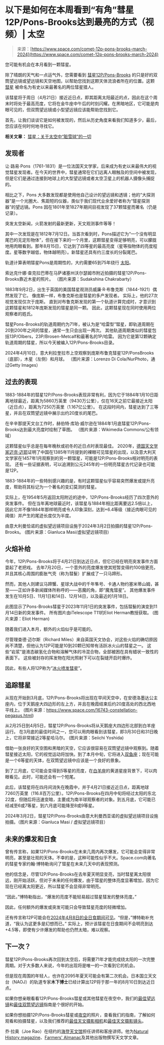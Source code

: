 <!--yml

类别：未分类

日期：2024-05-27 14:49:00

-->

# 以下是如何在本周看到“有角”彗星12P/Pons-Brooks达到最亮的方式（视频）| 太空

> 来源：[https://www.space.com/comet-12p-pons-brooks-march-2024](https://www.space.com/comet-12p-pons-brooks-march-2024)

您可能有机会在本月看到一颗彗星。

除了晴朗的天气和一点运气外，您需要看到 [彗星12P/Pons-Brooks](https://www.space.com/devil-comet-12p-pons-brooks-approaching-earth) 的只是好的双筒望远镜或望远镜和天空地图，以帮助您找到这颗天体流浪者所在的位置。这颗 [彗星](https://www.space.com/comets.html) 被命名为有史以来最著名的两位彗星猎人。

该彗星将于周日（4月21日）接近近日点，即其距离太阳最近的点，因此在这个周末时将处于最高亮度，它将在金牛座中午后的时刻闪耀。在黑暗地区，它可能是肉眼可见的，但双筒望远镜或小型望远镜应该能帮助您找到它。

首先，让我们谈谈它是如何被发现的，然后从历史角度来看我们知道多少，最后，您应该在何时何地寻找它。

**相关文章：** [彗星：关于太空中“脏雪球”的一切](https://www.space.com/comets.html)

## 发现者

让·路易·Pons（1761-1831）是一位法国天文学家，后来成为有史以来最伟大的视觉彗星发现者。在今天的世界中，彗星通常在它们远离人眼触及的空间中被发现，但是它们是通过连接到地球上的大型望远镜或者太空卫星上的机器人摄像头捕捉的。

相比之下，Pons 大多数发现都是使用他自己设计的望远镜和透镜；他的“大探测器”是一个光圈大、焦距短的仪器，类似于我们现代业余爱好者称为“彗星探测器”的望远镜。Pons 因在1801年至1827年期间目视发现了37颗彗星而著名（仍是记录）。

突发太空新闻，火箭发射的最新更新，天文观测事件等等！

其中一次发现是在1812年7月12日。当首次看到时，Pons描述它为“一个没有明显尾巴的无定形物体”，但在接下来的一个月里，这颗彗星变得足够明亮，可以朦胧地用肉眼看到。那年8月15日，它达到了四等星的最高亮度（星等指物体的亮度程度。星等数字越低，物体越明亮）。新彗星还具有约三度长的分裂尾巴。

轨道计算表明彗星Pons是周期性的，大约需要65到75年绕行 [太阳](https://www.space.com/58-the-sun-formation-facts-and-characteristics.html)。

索达克什娜·查克拉巴蒂在马萨诸塞州沃尔瑟姆市附近拍摄的彗星12P/Pons-Brooks靠近木星的照片。 （图片来源：Sudakshina Chakrabarty）

1883年9月2日，出生于英国的美国彗星观测员威廉·R·布鲁克斯（1844-1921）偶然发现了它。 像庞斯一样，布鲁克斯也是彗星的多产发现者。 实际上，他的27次视觉发现仅次于庞斯。 直到对布鲁克斯发现的第一个轨道计算完成时，才意识到这颗彗星和1812年庞斯发现的彗星是同一颗。 因此，这颗彗星现在同时使用两位观察者的姓氏。

彗星Pons-Brooks的轨道周期约为71年，被认为是“哈雷型”彗星，即轨道周期在20到200年之间的彗星，通常一生只会出现一两次。 其他轨道周期类似的彗星包括13P/Olbers，23P/Brosen-Metcalf和最著名的1P/哈雷。 因为它是第12颗确定轨道周期的彗星，所以今天被编入12P/Pons-Brooks目录。

2024年4月10日，意大利拉奎拉市上空观察到庞斯布鲁克彗星12P/PonsBrooks（底部），木星（左侧）和月球。 （图片来源：Lorenzo Di Cola/NurPhoto，通过Getty Images）

## 过去的表现

1883-1884年的彗星12P/Pons-Brooks表现非常有利，因为它于1884年1月10日距离地球最近，距离为5860万英里（9430万公里），仅在16天之前它最接近太阳（近日点），距离为7250万英里（1.167亿公里）。 在这段时间内，彗星达到了三等星，并且在双筒望远镜中展示出约20度长的尾巴。

在辛辛那提天文台工作时，赫伯特·库珀·威尔逊在1884年1月底彗星12P/Pons-Brooks达到最大亮度时绘制了草图。 （图片来源：Wikimedia Commons/公有领域）

这颗彗星似乎总是在每年晚秋或初冬的近日点时表现最佳。 2020年，[德国天文学家迈克·迈耶](https://www.comethunter.de/12P.pdf)证明了中国在1385年11月提到的裸眼可见彗星的出现，以及意大利天文学家在1457年1月观察到的另一颗彗星，可能是12P/Pons-Brooks相对明亮的表现。 还有一些证据表明，可以追溯到公元245年的一份明亮彗星古代记录也可能是12P。

1883-1884年的一些特别感兴趣的是，有时这颗彗星似乎容易突然爆发或提升亮度，帮助将其标记为一个著名的变幻莫测的彗星。

实际上，在1954年5月返回太阳附近的途中，12P/Pons-Brooks经历了四次意外的突发事件。 但在当年离地球最近时，该彗星与1884年相比距离要远2.5倍以上，因此它并不像1884年那样明亮或令人印象深刻，达到+6.4等级（接近肉眼可见的阈值）并产生的尾迹长度仅为半度。

由意大利曼恰诺的虚拟望远镜项目设施于2024年3月2日拍摄的彗星12P/Pons-Brooks。 (图片来源：Gianluca Masi/虚拟望远镜项目)

## 火焰补给

今年，12P/Pons-Brooks将于4月21日到达近日点，但它已经在明亮突发事件方面耍起了老把戏。 去年7月20日，一个意外的亮度爆发使其短暂变得约100倍更亮，并且其核心周围的膨胀气壳（称为彗髮）扩展成了一只马蹄形。

然而，其他人则建议马蹄蟹、星球大战中的千年隼号、卡通人物约塞米蒂山姆，甚至——正如许多新闻媒体所称呼的——恶魔的角，即“魔鬼彗星”。 其他爆发事件发生在10月5日、11月1日和14日、12月14日，以及最近的1月18日。

此图显示了Pons-Brooks彗星于2023年11月1日的突发事件，包括彗髮的演变到11月14日新的突发事件。 所有图片由iTelescope T11的Eliot Herman教授获取。 (图片来源：Eliot Herman)

随着我们进入本月，额外的火焰似乎是可能的。

尽管理查德·迈尔斯（Richard Miles）来自英国天文协会，对这些火焰的确切原因尚不清楚，但他认为12P可能是10到20颗已知带有活跃冰火山的彗星之一。 这些“岩浆”是液态碳氢化合物和溶解气体的冷混合物，全部被困在具有蜡状一致性的表面下。 这些被封存的挥发物在阳光照射下可以在裂缝开启时爆炸。

因此，有些人将12P称为“[冰火喷发彗星](https://www.space.com/volcanic-devil-comet-eruption-record-earth-close-approach)”。

## 追踪彗星

从现在开始到3月底，12P/Pons-Brooks将出现在早间天空中，在安德洛墨达公主座内，位于天鹅座大四边形的左上方，并且在晚霞结束后约20度高处的西北西地平线上。 (图片来源：https://www.space.com/16743-constellation-pegasus.html)

从2月25日到4月5日，彗星12P/Pons-Brooks将从天鹅座大四边形北部到白羊座运行。 在3月底的最佳时间之一，您可以用肉眼看到该彗星，即3月30日和31日晚上，它将非常接近2等星哈马尔。 (图片来源：Seiichi Yoshida)

借助一张良好的天空图和黑暗的天空，它应该很容易在双筒望远镜中观察到。随着彗星接近太阳，它的视觉运动将加快。到了本月中旬，它将进入[双鱼座](https://www.space.com/21456-pisces-constellation.html)；现在可能是一个6等星的天体，在双筒望远镜中应该是一个良好的景象。

到了三月底，它可能会变得到5等星的亮度，在[白羊座](https://www.space.com/17052-aries-constellation.html)的黄道星座背景下，可以肉眼看见。此时，可能还会有一个短尾。

此后，该彗星将在四月间消失在晚霞中，并于4月21日接近近日点，距离地球7260万英里（116.8百万公里）。12P/Pons-Brooks在四月中旬将经过太阳的东北22度，但随后将迅速变暗，主要成为南半球观察者的对象。到五月底，它可能已经减至6或7等星，到六月底可能降至8或9等星。

2024年3月2日，彗星12P/Pons-Brooks由意大利曼西亚诺的虚拟望远镜项目设施拍摄。（图片来源：Gianluca Masi / 虚拟望远镜项目）

## 未来的爆发和日食

曾有传言称，如果12P/Pons-Brooks在未来几周内再次爆发，它可能会变得非常明亮，甚至是壮观的天体。不幸的是，这种可能性似乎不大。Space.com向著名的彗星专家约翰·博特勒询问了彗星在未来几天中的表现预测。

他的信念是，尽管12P/Pons-Brooks在去年夏天明显变亮，当时彗星离太阳很远，刚开始活跃，但对于未来的任何爆发，由于彗星的整体亮度显著增加，因为它现在已经离太阳更近，所以彗星不会显得非常明亮。

“因此，”博特勒指出，“爆发的亮度不能轻易超过彗星彗发的整体亮度。”

因此，任何额外的爆发或突发可能只会导致彗星亮度的轻微增加。

还有传言称12P可能会在[2024年4月8日的全日食期间可见](https://www.space.com/total-solar-eclipse-april-8-2024-finest-for-united-states)。“但是，”博特勒补充道，“我认为这更多是幻想而已。” 实际上，预计该彗星在日食期间不会明亮到达+4.5等，即使有少许爆发的帮助也仍然太暗，难以观察。

## 下一次？

彗星12P/Pons-Brooks再次回到太空后，将需要71年才能完成绕太阳的一次完整周期。对于大多数人来说，今年的出现将是唯一的一次看到它的机会。

但是现在周围的年轻人，也许在2095年夏天可能会有第二次机会。日本国立天文台（NAOJ）的轨道专家**木下博士**已经计算出12P将于那一年的8月10日到达近日点。

如果你想亲眼看看12P/Pons-Brooks彗星或其他彗星在夜空中，我们的[最佳望远镜](https://www.space.com/15693-telescopes-beginners-telescope-reviews-buying-guide.html)和[最佳双筒望远镜](https://www.space.com/26021-best-binoculars.html)指南是个很好的开始。

如果你想拍摄12P/Pons-Brooks彗星或[夜空](https://www.space.com/16149-night-sky.html)的照片，查看我们的指南，了解如何观看和拍摄彗星，以及我们推荐的[最佳天文摄影相机](https://www.space.com/best-cameras-for-astrophotography)和[最佳天文摄影镜头](https://www.space.com/best-lenses-for-astrophotography)。

乔·拉奥（Joe Rao）在纽约的[海登天文馆](https://www.amnh.org/our-research/hayden-planetarium)担任讲师和客座讲师。他为[Natural History magazine](http://www.naturalhistorymag.com/)、[Farmers' Almanac](https://www.farmersalmanac.com/)及其他出版物撰写天文学文章。
